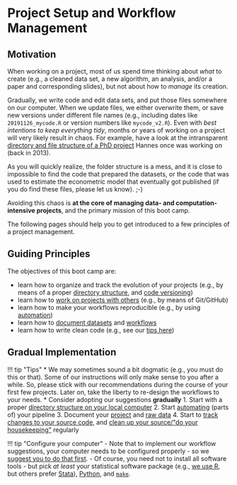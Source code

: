 # Project Setup and Workflow Management

## Motivation

When working on a project, most of us spend time thinking about *what* to create (e.g., a cleaned data set, a new algorithm, an analysis, and/or a paper and corresponding slides), but not about how to *manage* its creation.

Gradually, we write code and edit data sets, and put those files somewhere on our computer. When we update files, we either overwrite them, or save new versions under different file names (e.g., including dates like `20191126_mycode.R` or version numbers like `mycode_v2.R`). Even with *best intentions to keep everything tidy*, months or years of working on a project will very likely result in chaos. For example, have a look at the intransparent [directory and file structure of a PhD project](structure_phd_2013.html) Hannes once was working on (back in 2013).

As you will quickly realize, the folder structure is a mess, and it is close to impossible to find the code that prepared the datasets, or the code that was used to estimate the econometric model that eventually got published (if you do find these files, please let us know). ;-)

Avoiding this chaos is **at the core of managing data- and computation-intensive projects**, and the primary mission of this boot camp.

The following pages should help you to get introduced to a few principles of a project management.

## Guiding Principles

The objectives of this boot camp are:

- learn how to organize and track the evolution of your projects (e.g., by means of a proper [directory structure](directories.md), and [code versioning](versioning.md))
- learn how to [work on projects with others](collaboration.md) (e.g., by means of Git/GitHub)
- learn how to make your workflows reproducible (e.g., by using [automation](automation.md))
- learn how to [document datasets](documenting-data.md) and [workflows](documenting-code.md)
- learn how to write clean code (e.g., see our [tips here](../tips/coding.md))

## Gradual Implementation

!!! tip "Tips"
    * We may sometimes sound a bit dogmatic (e.g., you must do this or that). Some of our instructions will only make sense to you after a while. So, please stick with our recommendations during the course of your first few projects. Later on, take the liberty to re-design the workflows to your needs.
    * Consider adopting our suggestions **gradually**
        1. Start with a proper [directory structure on your local computer](directories.md)
        2. Start [automating](automation.md) (parts of) your pipeline
        3. Document your [project](documenting-code.md) and [raw data](documenting-data.md)
        4. Start to [track changes to your source code](versioning.md), and [clean up your source/"do your housekeeping"](checklist.md) regularly


!!! tip "Configure your computer"
    - Note that to implement our workflow suggestions, your computer needs to be configured properly - so we [suggest you to do that first](../setup/index.md).
    - Of course, you need not to install all software tools - but pick *at least* your statistical software package (e.g., [we use R](../setup/r.md), but others prefer [Stata](../setup/stata.md)), [Python](../setup/python.md), and [`make`](../setup/make.md).

<!---* You should be able to complete this subchapter in  sitting within 90-150 minutes.-->

<!--
!!! warning
	This site is under development, and will be updated continuously. Please check back frequently.
--!>

<!--#* Please follow the steps one-by-one in the order they appear on the side bar and do not deviate from them, unless you really know what you are doing.
#* Where necessary, we have provided instructions for Mac, Windows and Linux machines.
--!>
